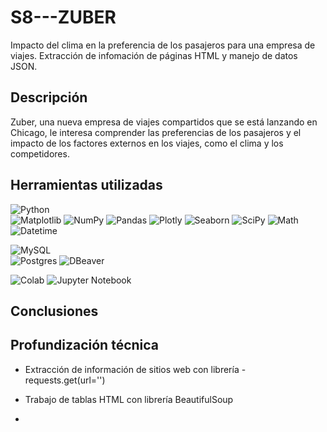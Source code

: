 # S8---ZUBER
Impacto del clima en la preferencia de los pasajeros para una empresa de viajes. 
Extracción de infomación de páginas HTML y manejo de datos JSON.

## Descripción
Zuber, una nueva empresa de viajes compartidos que se está lanzando en Chicago, le interesa comprender las preferencias de los pasajeros y el impacto de los factores externos en los viajes, como el clima y los competidores.

## Herramientas utilizadas
![Python](https://img.shields.io/badge/:Python-024A86?style=for-the-badge&logo=python&logoColor=white&labelColor=101010)</br>
![Matplotlib](https://img.shields.io/badge/Matplotlib-%23ffffff.svg?style=for-the-badge&logo=Matplotlib&logoColor=black)
![NumPy](https://img.shields.io/badge/numpy-%23013243.svg?style=for-the-badge&logo=numpy&logoColor=white)
![Pandas](https://img.shields.io/badge/pandas-%23150458.svg?style=for-the-badge&logo=pandas&logoColor=white)
![Plotly](https://img.shields.io/badge/Plotly-%233F4F75.svg?style=for-the-badge&logo=plotly&logoColor=white)
![Seaborn](https://img.shields.io/badge/seaborn-%233F4F75.svg?style=for-the-badge&logo=seaborn&logoColor=white)
![SciPy](https://img.shields.io/badge/SciPy-%230C55A5.svg?style=for-the-badge&logo=scipy&logoColor=%white)
![Math](https://img.shields.io/badge/math-%233F4F75.svg?style=for-the-badge&logo=math&logoColor=white)
![Datetime](https://img.shields.io/badge/datetime-%233F4F75.svg?style=for-the-badge&logo=datetime&logoColor=white)

![MySQL](https://img.shields.io/badge/:MySQL-E36B26?style=for-the-badge&logo=mysql&logoColor=white&labelColor=101010)</br>
![Postgres](https://img.shields.io/badge/postgres-%23316192.svg?style=for-the-badge&logo=postgresql&logoColor=white)
![DBeaver](https://img.shields.io/badge/dbeaver-382923?style=for-the-badge&logo=dbeaver&logoColor=white)


![Colab](https://img.shields.io/badge/Colab-F9AB00?style=for-the-badge&logo=googlecolab&color=525252)
![Jupyter Notebook](https://img.shields.io/badge/jupyter-%23FA0F00.svg?style=for-the-badge&logo=jupyter&logoColor=white)


## Conclusiones 

## Profundización técnica

* Extracción de información de sitios web con librería - requests.get(url='')
* Trabajo de tablas HTML con librería BeautifulSoup

*  
